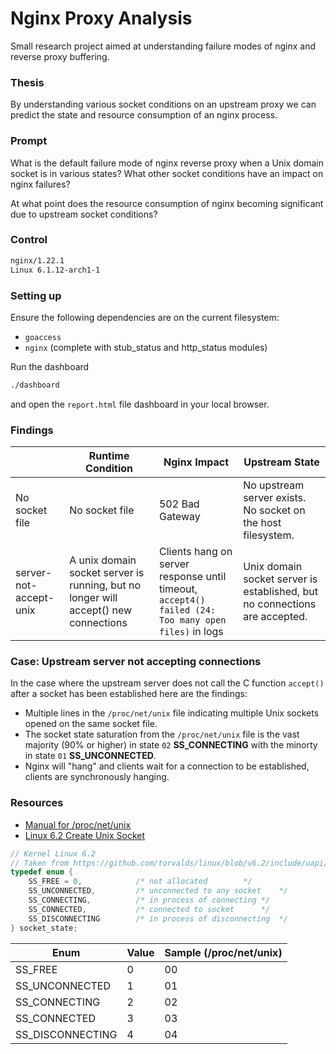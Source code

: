 # Nginx Proxy Analysis

Small research project aimed at understanding failure modes of nginx and reverse proxy buffering. 

### Thesis

By understanding various socket conditions on an upstream proxy we can predict the state and resource consumption of an nginx process. 

### Prompt

What is the default failure mode of nginx reverse proxy when a Unix domain socket is in various states? What other socket conditions have an impact on nginx failures?

At what point does the resource consumption of nginx becoming significant due to upstream socket conditions?

### Control

```bash
nginx/1.22.1
Linux 6.1.12-arch1-1
```

### Setting up

Ensure the following dependencies are on the current filesystem:

 - `goaccess`
 - `nginx` (complete with stub_status and http_status modules)

Run the dashboard

```bash
./dashboard
```

and open the `report.html` file dashboard in your local browser.

### Findings 

|                 | Runtime Condition                                                                   | Nginx Impact                                                                                         | Upstream State                                                             |
|-----------------|-------------------------------------------------------------------------------------|------------------------------------------------------------------------------------------------------|----------------------------------------------------------------------------|
| No socket file  | No socket file                                                                      | 502 Bad Gateway                                                                                      | No upstream server exists. No socket on the host filesystem.               |
| server-not-accept-unix | A unix domain socket server is running, but no longer will accept() new connections | Clients hang on server response until timeout, ` accept4() failed (24: Too many open files)` in logs | Unix domain socket server is established, but no connections are accepted. |


### Case: Upstream server not accepting connections

In the case where the upstream server does not call the C function `accept()` after a socket has been established here are the findings:

 - Multiple lines in the `/proc/net/unix` file indicating multiple Unix sockets opened on the same socket file.
 - The socket state saturation from the `/proc/net/unix` file is the vast majority (90% or higher) in state `02` **SS_CONNECTING** with the minorty in state `01` **SS_UNCONNECTED**.
 - Nginx will "hang" and clients wait for a connection to be established, clients are synchronously hanging.

### Resources

 - [Manual for /proc/net/unix](https://man7.org/linux/man-pages/man5/proc.5.html)
 - [Linux 6.2 Create Unix Socket](https://github.com/torvalds/linux/blob/v6.2/net/unix/af_unix.c#L995)

```c 
// Kernel Linux 6.2
// Taken from https://github.com/torvalds/linux/blob/v6.2/include/uapi/linux/net.h
typedef enum {
	SS_FREE = 0,			/* not allocated		*/
	SS_UNCONNECTED,			/* unconnected to any socket	*/
	SS_CONNECTING,			/* in process of connecting	*/
	SS_CONNECTED,			/* connected to socket		*/
	SS_DISCONNECTING		/* in process of disconnecting	*/
} socket_state;
```

| Enum             | Value | Sample (/proc/net/unix) |
|------------------|-------|-------------------------|
| SS_FREE          | 0     | 00                      |
| SS_UNCONNECTED   | 1     | 01                      |
| SS_CONNECTING    | 2     | 02                      |
| SS_CONNECTED     | 3     | 03                      |
| SS_DISCONNECTING | 4     | 04                      |

